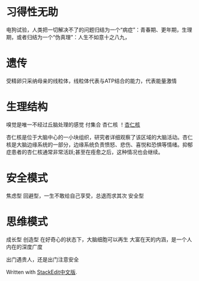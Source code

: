 
# 习得性无助

电狗试验，人类把一切解决不了的问题归结为一个“病症”：青春期、更年期，生理期，或者归结为一个“伪真理”：人生不如意十之八九，

# 遗传
受精卵只采纳母亲的线粒体，线粒体代表与ATP结合的能力，代表能量激情

# 生理结构
嗅觉是唯一不经过丘脑处理的感觉
付集合 杏仁核
！[杏仁核](https://img.mp.itc.cn/q_70,c_zoom,w_640/upload/20170316/53095f66a1ee43ebb2dd8f8e7ccf705b_th.jpeg)

杏仁核是位于大脑中心的一小块组织，研究者详细观察了该区域的大脑活动。杏仁核是大脑边缘系统的一部分，边缘系统负责愤怒、悲伤、喜悦和恐惧等情绪。抑郁症患者的杏仁核通常非常活跃;甚至在痊愈之后，这种情况也会继续。

# 安全模式
焦虑型
回避型，一生不敢给自己享受，总退而求其次
安全型
# 思维模式
成长型
创造型
在好奇心的状态下，大脑细胞可以再生
大富在天的内涵，是一个人内在的深度广度

出门遇贵人，还是出门注意安全
> 

Written with [StackEdit中文版](https://stackedit.cn/).
<!--stackedit_data:
eyJoaXN0b3J5IjpbNTY1NzE5NjMyLDg1ODQ5NDk0NSw4MTM0MT
IzODcsMTM1MTczNTE5OF19
-->